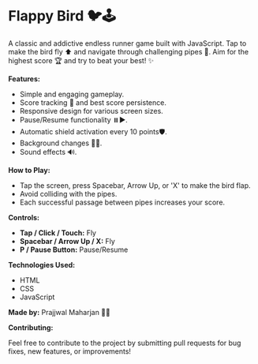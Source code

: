 # Flappy Bird 🐦🕹️

A classic and addictive endless runner game built with JavaScript. Tap to make the bird fly ⬆️ and navigate through challenging pipes 🧱. Aim for the highest score 🏆 and try to beat your best! ✨

**Features:**

* Simple and engaging gameplay.
* Score tracking 🔢 and best score persistence.
* Responsive design for various screen sizes.
* Pause/Resume functionality ⏸️▶️.
* Automatic shield activation every 10 points🛡️.
* Background changes 🌃🌅.
* Sound effects 🔊.

**How to Play:**

* Tap the screen, press Spacebar, Arrow Up, or 'X' to make the bird flap.
* Avoid colliding with the pipes.
* Each successful passage between pipes increases your score.

**Controls:**

* **Tap / Click / Touch:** Fly
* **Spacebar / Arrow Up / X:** Fly
* **P / Pause Button:** Pause/Resume

**Technologies Used:**

* HTML
* CSS
* JavaScript

**Made by:** Prajjwal Maharjan 👨‍💻

**Contributing:**

Feel free to contribute to the project by submitting pull requests for bug fixes, new features, or improvements!